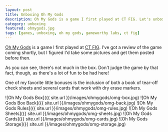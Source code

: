 ```yaml
---
layout: post
title: Unboxing Oh My Gods
description: Oh My Gods is a game I first played at CT FIG. Let's unbox it and see what's inside.
category: unboxing
featured: ohmygods.jpg
tags: [games, unboxing, oh my gods, gameworthy labs, ct fig]
---
```


[Oh My Gods](http://www.gameworthylabs.com/games/oh-my-gods) is a game I first played at [CT FIG](http://ct-fig.com). I've got a review of the game coming shortly, but I figured I'd take some pictures and get them posted before then.

As you can see, there's not much in the box. Don't judge the game by that fact, though, as there's a lot of fun to be had here!

One of my favorite little bonuses is the inclusion of both a book of tear-off check sheets and several cards that work with dry erase markers.

![Oh My Gods Box]({{ site.url }}/images/ohmygods/omg-box.jpg)
![Oh My Gods Box Back]({{ site.url }}/images/ohmygods/omg-back.jpg)
![Oh My Gods Rules]({{ site.url }}/images/ohmygods/omg-rules.jpg)
![Oh My Gods Sheets]({{ site.url }}/images/ohmygods/omg-sheets.jpg)
![Oh My Gods Cards]({{ site.url }}/images/ohmygods/omg-cards.jpg)
![Oh My Gods Storage]({{ site.url }}/images/ohmygods/omg-storage.jpg)
